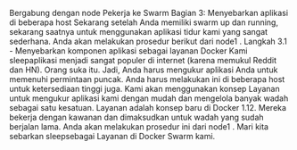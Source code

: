 Bergabung dengan node Pekerja ke Swarm
Bagian 3: Menyebarkan aplikasi di beberapa host
Sekarang setelah Anda memiliki swarm up dan running, sekarang saatnya untuk menggunakan aplikasi tidur kami yang sangat sederhana.
Anda akan melakukan prosedur berikut dari node1 .
Langkah 3.1 - Menyebarkan komponen aplikasi sebagai layanan Docker
Kami sleepaplikasi menjadi sangat populer di internet (karena memukul Reddit dan HN). Orang suka itu. Jadi, Anda harus mengukur aplikasi Anda untuk memenuhi permintaan puncak. Anda harus melakukan ini di beberapa host untuk ketersediaan tinggi juga. Kami akan menggunakan konsep Layanan untuk mengukur aplikasi kami dengan mudah dan mengelola banyak wadah sebagai satu kesatuan.
Layanan adalah konsep baru di Docker 1.12. Mereka bekerja dengan kawanan dan dimaksudkan untuk wadah yang sudah berjalan lama.
Anda akan melakukan prosedur ini dari node1 .
Mari kita sebarkan sleepsebagai Layanan di Docker Swarm kami.